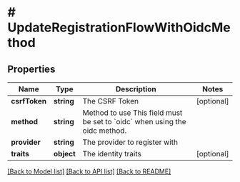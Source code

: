 # # UpdateRegistrationFlowWithOidcMethod

## Properties

Name | Type | Description | Notes
------------ | ------------- | ------------- | -------------
**csrfToken** | **string** | The CSRF Token | [optional]
**method** | **string** | Method to use  This field must be set to &#x60;oidc&#x60; when using the oidc method. |
**provider** | **string** | The provider to register with |
**traits** | **object** | The identity traits | [optional]

[[Back to Model list]](../../README.md#models) [[Back to API list]](../../README.md#endpoints) [[Back to README]](../../README.md)
